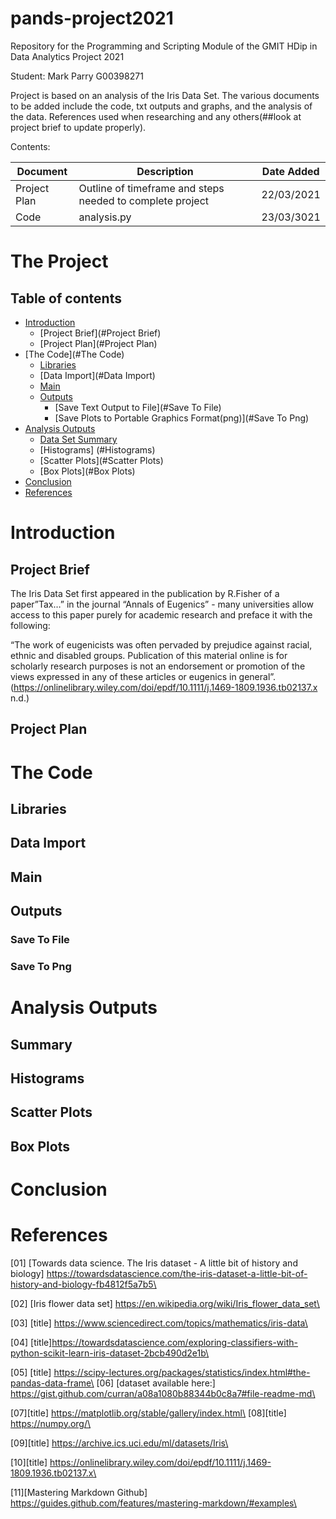 # pands-project2021
Repository for the Programming and Scripting Module of the GMIT HDip in Data Analytics  Project 2021

Student: Mark Parry G00398271

Project is based on an analysis of the Iris Data Set. The various documents to be added include the code, txt outputs and graphs, and the analysis of the data. References used when researching and any others(##look at project brief to update properly). 


Contents:

|Document       |Description                                                                                                       |Date Added|
|---------------|------------------------------------------------------------------------------------------------------------------|----------|
|Project Plan|Outline of timeframe and steps needed to complete project|22/03/2021
|Code|analysis.py|23/03/3021

# The Project

## Table of contents
* [Introduction](#Introduction)
	* [Project Brief](#Project Brief)
	* [Project Plan](#Project Plan)
* [The Code](#The Code)
	* [Libraries](Libraries)
	* [Data Import](#Data Import)
	* [Main](#Main)
	* [Outputs](#Outputs)
		* [Save Text Output to File](#Save To File)
		* [Save Plots to Portable Graphics Format(png)](#Save To Png)
* [Analysis Outputs](#AnalysisOutputs)
	* [Data Set Summary](#Summary)
	* [Histograms] (#Histograms)
	* [Scatter Plots](#Scatter Plots)
	* [Box Plots](#Box Plots)
* [Conclusion](#Conclusion)
* [References](#References)



# **Introduction**
## **Project Brief**
The Iris Data Set first appeared in the publication by R.Fisher of a paper”Tax…” in the journal “Annals of Eugenics” - many universities allow access to this paper purely for academic research and preface it with the following:

 “The work of eugenicists was often pervaded by prejudice against racial, ethnic and disabled groups. Publication of this material online is for scholarly research purposes is not an endorsement or promotion of the views expressed in any of these articles or eugenics in general”. (https://onlinelibrary.wiley.com/doi/epdf/10.1111/j.1469-1809.1936.tb02137.x n.d.)


## **Project Plan**
# **The Code**
## **Libraries**
## **Data Import**
## **Main**
## **Outputs**
### **Save To File**
### **Save To Png**
# **Analysis Outputs**
## **Summary**
## **Histograms**
## **Scatter Plots**
## **Box Plots**
# **Conclusion**
# **References**

[01] [Towards data science. The Iris dataset - A little bit of history and biology] https://towardsdatascience.com/the-iris-dataset-a-little-bit-of-history-and-biology-fb4812f5a7b5\

[02] [Iris flower data set] https://en.wikipedia.org/wiki/Iris_flower_data_set\

[03] [title] https://www.sciencedirect.com/topics/mathematics/iris-data\

[04] [title]https://towardsdatascience.com/exploring-classifiers-with-python-scikit-learn-iris-dataset-2bcb490d2e1b\

[05] [title] https://scipy-lectures.org/packages/statistics/index.html#the-pandas-data-frame\
[06] [dataset available here:] https://gist.github.com/curran/a08a1080b88344b0c8a7#file-readme-md\


[07][title] https://matplotlib.org/stable/gallery/index.html\
[08][title] https://numpy.org/\

[09][title] https://archive.ics.uci.edu/ml/datasets/Iris\

[10][title] https://onlinelibrary.wiley.com/doi/epdf/10.1111/j.1469-1809.1936.tb02137.x\

[11][Mastering Markdown Github] https://guides.github.com/features/mastering-markdown/#examples\




